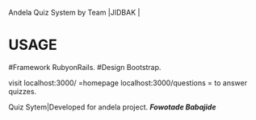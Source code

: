 Andela Quiz System by Team |JIDBAK |

USAGE
===========
#Framework RubyonRails.
#Design Bootstrap.

visit localhost:3000/ =homepage
localhost:3000/questions = to answer quizzes.

Quiz Sytem|Developed for andela project.
*****Fowotade Babajide*****
